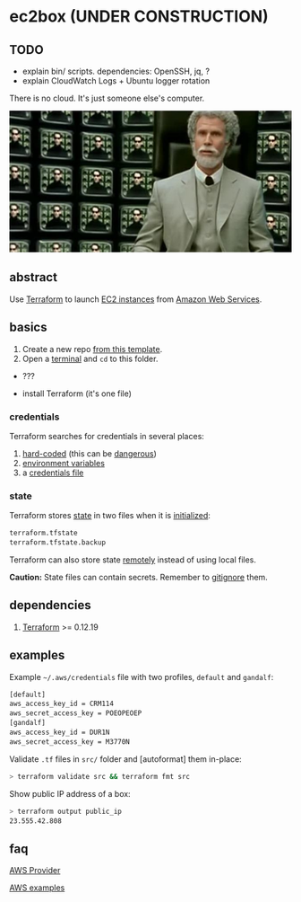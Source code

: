 # ec2box (UNDER CONSTRUCTION)

## TODO

- explain bin/ scripts. dependencies: OpenSSH, jq, ?
- explain CloudWatch Logs + Ubuntu logger rotation

There is no cloud. It's just someone else's computer.

<img
  alt="I am the Architect."
  src="https://raw.githubusercontent.com/samkennerly/posters/master/ec2box.jpeg"
  title="It's more fun to compute.">

## abstract

Use [Terraform] to launch [EC2 instances] from [Amazon Web Services].

[Terraform]: https://www.terraform.io/
[EC2 instances]: https://en.wikipedia.org/wiki/Amazon_Elastic_Compute_Cloud
[Amazon Web Services]: https://aws.amazon.com/

## basics

1. Create a new repo [from this template].
1. Open a [terminal] and `cd` to this folder.

- ???

- install Terraform (it's one file)

[from this template]: https://help.github.com/en/github/creating-cloning-and-archiving-repositories/creating-a-repository-from-a-template
[Terminal]: https://en.wikipedia.org/wiki/Command-line_interface

### credentials

Terraform searches for credentials in several places:

1. [hard-coded] (this can be [dangerous])
1. [environment variables]
1. a [credentials file]

[hard-coded]: https://www.terraform.io/docs/providers/aws/index.html#static-credentials
[dangerous]: https://qz.com/674520/companies-are-sharing-their-secret-access-codes-on-github-and-they-may-not-even-know-it/
[environment variables]: https://www.terraform.io/docs/providers/aws/index.html#environment-variables
[credentials file]: https://www.terraform.io/docs/providers/aws/index.html#shared-credentials-file

### state

Terraform stores [state] in two files when it is [initialized]:
```sh
terraform.tfstate
terraform.tfstate.backup
```
Terraform can also store state [remotely] instead of using local files.

**Caution:** State files can contain secrets. Remember to [gitignore] them.

[initialized]: https://www.terraform.io/docs/commands/init.html
[gitignore]: .gitignore
[state]: https://www.terraform.io/docs/backends/state.html
[remotely]: https://www.terraform.io/docs/state/remote.html


[backend]: https://www.terraform.io/docs/backends/
[plugins]: https://www.terraform.io/docs/commands/init.html#plugin-installation
[outputs]: https://learn.hashicorp.com/terraform/getting-started/outputs

## dependencies

1. [Terraform] >= 0.12.19

[Terraform]: https://www.terraform.io/downloads.html

## examples

Example `~/.aws/credentials` file with two profiles, `default` and `gandalf`:
```sh
[default]
aws_access_key_id = CRM114
aws_secret_access_key = POEOPEOEP
[gandalf]
aws_access_key_id = DUR1N
aws_secret_access_key = M3770N
```

Validate `.tf` files in `src/` folder and [autoformat] them in-place:
```sh
> terraform validate src && terraform fmt src
```

Show public IP address of a box:
```sh
> terraform output public_ip
23.555.42.808
```



[Let's do this]: https://www.youtube.com/watch?v=jbq5dsQ-l9M

## faq

[AWS Provider]

[AWS examples]

[AWS Provider]: https://www.terraform.io/docs/providers/aws/index.html
[AWS examples]: https://github.com/terraform-providers/terraform-provider-aws/tree/master/examples